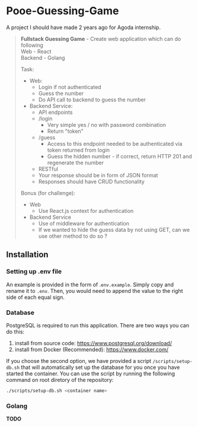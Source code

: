 # Pooe-Guessing-Game

A project I should have made 2 years ago for Agoda internship.

> **Fullstack Guessing Game** - Create web application which can do following  
> Web - React  
> Backend - Golang
>
> Task:
>
> - Web:
>   - Login if not authenticated
>   - Guess the number
>   - Do API call to backend to guess the number
> - Backend Service:
>   - API endpoints
>   - /login
>     - Very simple yes / no with password combination
>     - Return "token"
>   - /guess
>     - Access to this endpoint needed to be authenticated via token returned from login
>     - Guess the hidden number - if correct, return HTTP 201 and regenerate the number
>   - RESTful
>   - Your response should be in form of JSON format
>   - Responses should have CRUD functionality
>
> Bonus (for challenge):
>
> - Web
>   - Use React.js context for authentication
> - Backend Service
>   - Use of middleware for authentication
>   - If we wanted to hide the guess data by not using GET, can we use other method to do so ?

## Installation

### Setting up .env file

An example is provided in the form of .`env.example`. Simply copy and rename it to `.env`. Then, you would need to append the value to the right side of each equal sign.

### Database

PostgreSQL is required to run this application. There are two ways you can do this:

1. install from source code: https://www.postgresql.org/download/
2. install from Docker (Recommended): https://www.docker.com/

If you choose the second option, we have provided a script `/scripts/setup-db.sh` that will automatically set up the database for you once you have started the container. You can use the script by running the following command on root diretory of the repository:

```zsh
./scripts/setup-db.sh <container name>
```

### Golang

**TODO**
